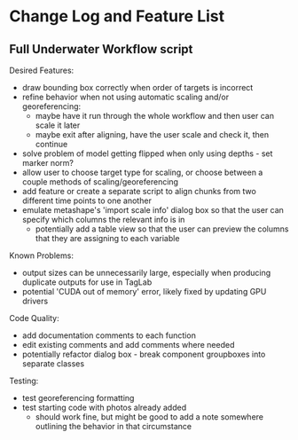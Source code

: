 # Change Log and Feature List

## Full Underwater Workflow script

Desired Features:
- draw bounding box correctly when order of targets is incorrect
- refine behavior when not using automatic scaling and/or georeferencing:
    - maybe have it run through the whole workflow and then user can scale it later
    - maybe exit after aligning, have the user scale and check it, then continue
- solve problem of model getting flipped when only using depths - set marker norm?
- allow user to choose target type for scaling, or choose between a couple methods of scaling/georeferencing
- add feature or create a separate script to align chunks from two different time points to one another
- emulate metashape's 'import scale info' dialog box so that the user can specify which columns the relevant info is in
  - potentially add a table view so that the user can preview the columns that they are assigning to each variable

Known Problems:
- output sizes can be unnecessarily large, especially when producing duplicate outputs for use in TagLab
- potential 'CUDA out of memory' error, likely fixed by updating GPU drivers

Code Quality:
- add documentation comments to each function
- edit existing comments and add comments where needed
- potentially refactor dialog box - break component groupboxes into separate classes

Testing:
- test georeferencing formatting
- test starting code with photos already added
  - should work fine, but might be good to add a note somewhere outlining the behavior in that circumstance

